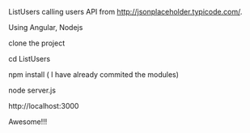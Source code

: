 ListUsers calling users API from http://jsonplaceholder.typicode.com/.

Using Angular, Nodejs

clone the project

cd ListUsers

npm install ( I have already commited the modules)

node server.js

http://localhost:3000

Awesome!!!